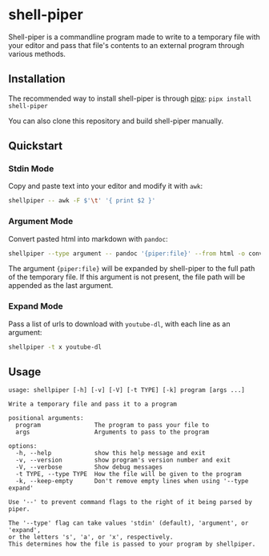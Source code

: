 # shell-piper

Shell-piper is a commandline program made to write to a temporary file with your editor and pass that file's contents to an external program through various methods.

## Installation

The recommended way to install shell-piper is through [pipx](https://github.com/pypa/pipx): `pipx install shell-piper`

You can also clone this repository and build shell-piper manually.

## Quickstart

### Stdin Mode

Copy and paste text into your editor and modify it with `awk`:

```bash
shellpiper -- awk -F $'\t' '{ print $2 }'
```

### Argument Mode

Convert pasted html into markdown with `pandoc`:

```bash
shellpiper --type argument -- pandoc '{piper:file}' --from html -o converted.md
```

The argument `{piper:file}` will be expanded by shell-piper to the full path of the temporary file. If this argument is not present, the file path will be appended as the last argument.

### Expand Mode

Pass a list of urls to download with `youtube-dl`, with each line as an argument:

```bash
shellpiper -t x youtube-dl
```

## Usage

```
usage: shellpiper [-h] [-v] [-V] [-t TYPE] [-k] program [args ...]

Write a temporary file and pass it to a program

positional arguments:
  program               The program to pass your file to
  args                  Arguments to pass to the program

options:
  -h, --help            show this help message and exit
  -v, --version         show program's version number and exit
  -V, --verbose         Show debug messages
  -t TYPE, --type TYPE  How the file will be given to the program
  -k, --keep-empty      Don't remove empty lines when using '--type expand'

Use '--' to prevent command flags to the right of it being parsed by piper.

The '--type' flag can take values 'stdin' (default), 'argument', or 'expand',
or the letters 's', 'a', or 'x', respectively.
This determines how the file is passed to your program by shellpiper.
```

